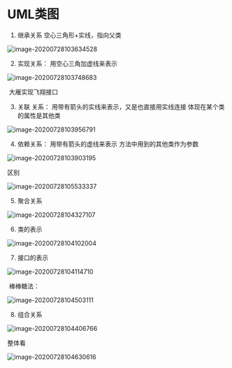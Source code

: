 # UML类图

1. 继承关系 空心三角形+实线，指向父类

![image-20200728103634528](C:\Users\DELL\AppData\Roaming\Typora\typora-user-images\image-20200728103634528.png)

2. 实现关系：  用空心三角加虚线来表示 

![image-20200728103748683](C:\Users\DELL\AppData\Roaming\Typora\typora-user-images\image-20200728103748683.png)

​														大雁实现飞翔接口

3. 关联 关系：  用带有箭头的实线来表示，又是也直接用实线连接   体现在某个类的属性是其他类   

![image-20200728103956791](C:\Users\DELL\AppData\Roaming\Typora\typora-user-images\image-20200728103956791.png)



4. 依赖关系：  用带有箭头的虚线来表示      方法中用到的其他类作为参数

![image-20200728103903195](C:\Users\DELL\AppData\Roaming\Typora\typora-user-images\image-20200728103903195.png)

区别

![image-20200728105533337](C:\Users\DELL\AppData\Roaming\Typora\typora-user-images\image-20200728105533337.png)



5. 聚合关系

![image-20200728104327107](C:\Users\DELL\AppData\Roaming\Typora\typora-user-images\image-20200728104327107.png)

6. 类的表示

![image-20200728104102004](C:\Users\DELL\AppData\Roaming\Typora\typora-user-images\image-20200728104102004.png)

7. 接口的表示

![image-20200728104114710](C:\Users\DELL\AppData\Roaming\Typora\typora-user-images\image-20200728104114710.png)

​		棒棒糖法：

![image-20200728104503111](C:\Users\DELL\AppData\Roaming\Typora\typora-user-images\image-20200728104503111.png)

8. 组合关系

![image-20200728104406766](C:\Users\DELL\AppData\Roaming\Typora\typora-user-images\image-20200728104406766.png)



整体看

![image-20200728104630616](C:\Users\DELL\AppData\Roaming\Typora\typora-user-images\image-20200728104630616.png)